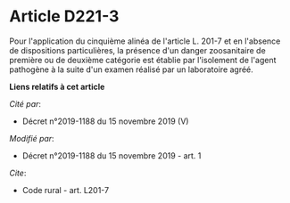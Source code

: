 # Article D221-3

Pour l'application du cinquième alinéa de l'article L. 201-7 et en l'absence de dispositions particulières, la présence d'un
danger zoosanitaire de première ou de deuxième catégorie est établie par l'isolement de l'agent pathogène à la suite d'un
examen réalisé par un laboratoire agréé.

**Liens relatifs à cet article**

_Cité par_:

  - Décret n°2019-1188 du 15 novembre 2019 (V)

_Modifié par_:

  - Décret n°2019-1188 du 15 novembre 2019 - art. 1

_Cite_:

  - Code rural - art. L201-7
